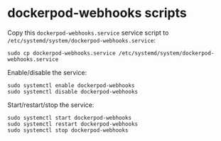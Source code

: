 # dockerpod-webhooks scripts

Copy this `dockerpod-webhooks.service` service script to 
`/etc/systemd/system/dockerpod-webhooks.service`:

```
sudo cp dockerpod-webhooks.service /etc/systemd/system/dockerpod-webhooks.service
```

Enable/disable the service:

```
sudo systemctl enable dockerpod-webhooks
sudo systemctl disable dockerpod-webhooks
```

Start/restart/stop the service:

```
sudo systemctl start dockerpod-webhooks
sudo systemctl restart dockerpod-webhooks
sudo systemctl stop dockerpod-webhooks
```


